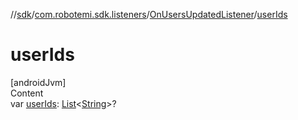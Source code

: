 //[sdk](../../../index.md)/[com.robotemi.sdk.listeners](../index.md)/[OnUsersUpdatedListener](index.md)/[userIds](user-ids.md)



# userIds  
[androidJvm]  
Content  
var [userIds](user-ids.md): [List](https://kotlinlang.org/api/latest/jvm/stdlib/kotlin.collections/-list/index.html)<[String](https://kotlinlang.org/api/latest/jvm/stdlib/kotlin/-string/index.html)>?  



